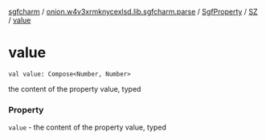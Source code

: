 [sgfcharm](../../../index.md) / [onion.w4v3xrmknycexlsd.lib.sgfcharm.parse](../../index.md) / [SgfProperty](../index.md) / [SZ](index.md) / [value](./value.md)

# value

`val value: Compose<Number, Number>`

the content of the property value, typed

### Property

`value` - the content of the property value, typed